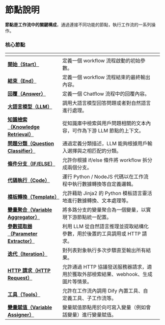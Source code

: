 # 節點說明

**節點是工作流中的關鍵構成**，通過連接不同功能的節點，執行工作流的一系列操作。

### 核心節點

<table data-view="cards"><thead><tr><th></th><th></th><th></th></tr></thead><tbody><tr><td><a href="start.md"><strong>開始（Start）</strong></a></td><td>定義一個 workflow 流程啟動的初始參數。</td><td></td></tr><tr><td><a href="end.md"><strong>結束（End）</strong></a></td><td>定義一個 workflow 流程結束的最終輸出內容。</td><td></td></tr><tr><td><a href="answer.md"><strong>回覆（Answer）</strong></a></td><td>定義一個 Chatflow 流程中的回覆內容。</td><td></td></tr><tr><td><a href="llm.md"><strong>大語言模型（LLM）</strong></a></td><td>調用大語言模型回答問題或者對自然語言進行處理。</td><td></td></tr><tr><td><a href="knowledge-retrieval.md"><strong>知識檢索（Knowledge Retrieval）</strong></a></td><td>從知識庫中檢索與用戶問題相關的文本內容，可作為下游 LLM 節點的上下文。</td><td></td></tr><tr><td><a href="question-classifier.md"><strong>問題分類（Question Classifier）</strong></a></td><td>通過定義分類描述，LLM 能夠根據用戶輸入選擇與之相匹配的分類。</td><td></td></tr><tr><td><a href="ifelse.md"><strong>條件分支（IF/ELSE）</strong></a></td><td>允許你根據 if/else 條件將 workflow 拆分成兩個分支。</td><td></td></tr><tr><td><a href="code.md"><strong>代碼執行（Code）</strong></a></td><td>運行 Python / NodeJS 代碼以在工作流程中執行數據轉換等自定義邏輯。</td><td></td></tr><tr><td><a href="template.md"><strong>模板轉換（Template）</strong></a></td><td>允許藉助 Jinja2 的 Python 模板語言靈活地進行數據轉換、文本處理等。</td><td></td></tr><tr><td><a href="variable-assigner.md"><strong>變量聚合（Variable Aggregator）</strong></a></td><td>將多路分支的變量聚合為一個變量，以實現下游節點統一配置。</td><td></td></tr><tr><td><a href="parameter-extractor.md"><strong>參數提取器（Parameter Extractor）</strong></a></td><td>利用 LLM 從自然語言推理並提取結構化參數，用於後置的工具調用或 HTTP 請求。</td><td></td></tr><tr><td><a href="iteration.md"><strong>迭代（Iteration）</strong></a></td><td>對列表對象執行多次步驟直至輸出所有結果。</td><td></td></tr><tr><td><a href="http-request.md"><strong>HTTP 請求（HTTP Request）</strong></a></td><td>允許通過 HTTP 協議發送服務器請求，適用於獲取外部檢索結果、webhook、生成圖片等情景。</td><td></td></tr><tr><td><a href="tools.md"><strong>工具（Tools）</strong></a></td><td>允許在工作流內調用 Dify 內置工具、自定義工具、子工作流等。</td><td></td></tr><tr><td><a href="variable-assignment.md"><strong>變量賦值（Variable Assigner）</strong></a></td><td>變量賦值節點用於向可寫入變量（例如會話變量）進行變量賦值。</td><td></td></tr></tbody></table>
